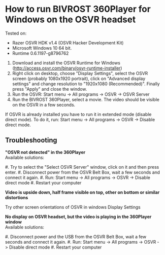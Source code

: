 How to run BIVROST 360Player for Windows on the OSVR headset
============================================================

Tested on:

* Razer OSVR HDK v1.4 (OSVR Hacker Development Kit)
* Microsoft Windows 10 64 bit.
* Runtime 0.6.1197-g8796762

1.	Download and install the OSVR Runtime for Windows (http://access.osvr.com/binary/osvr-runtime-installer)
2.	Right click on desktop, choose "Display Settings", select the OSVR screen (probably 1080x1920 portrait), click on "Advanced display settings" and change resolution to "1920x1080 (Recommended)". Finally press "Apply" and close the window.
3.	Run the OSVR: Start menu -> All programs -> OSVR -> OSVR Server
4.	Run the BIVROST 360Player, select a movie. The video should be visible on the OSVR in a few seconds.

If OSVR is already installed you have to run it in extended mode (disable direct mode).
To do it, run: Start menu -> All programs -> OSVR -> Disable direct mode.


Troubleshooting
---------------

**"OSVR not detected" in the 360Player**  
Available solutions:

#.	Try to select the "Select OSVR Server" window, click on it and then press enter.
#.	Disconnect power from the OSVR Belt Box, wait a few seconds and connect it again.
#.	Run: Start menu -> All programs -> OSVR -> Disable direct mode
#.	Restart your computer

		
**Video is upside down, half frame visible on top, other on bottom or similar distortions**

Try other screen orientations of OSVR in windows Display Settings

	
**No display on OSVR headset, but the video is playing in the 360Player window**  
Available solutions:

#.	Disconnect power and the USB from the OSVR Belt Box, wait a few seconds and connect it again.
#.	Run: Start menu -> All programs -> OSVR -> Disable direct mode
#.	Restart your computer
